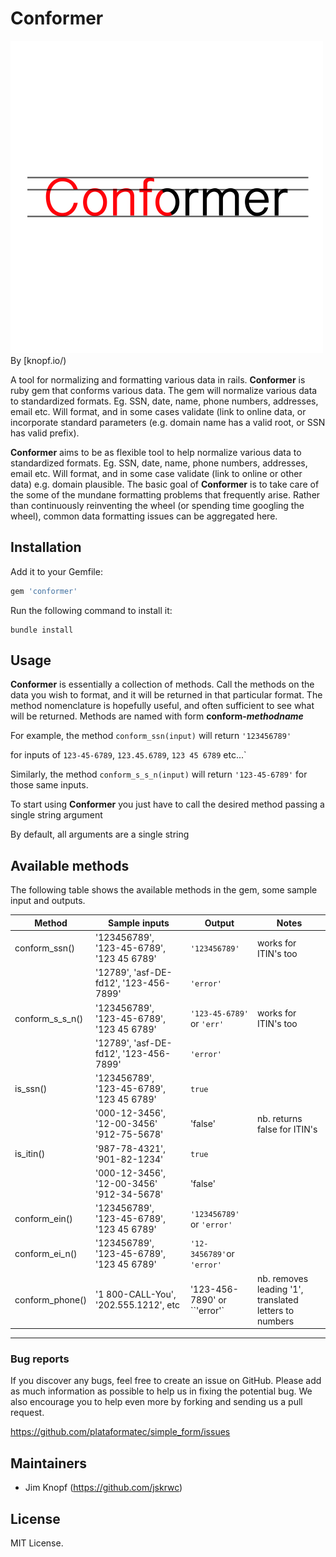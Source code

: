 # Conformer
![Conformer Logo](https://github.com/jskrwc/Conformer/blob/master/conformer_logo.png)
By [knopf.io/)

A tool for normalizing and formatting various data in rails.
**Conformer** is ruby gem that conforms various data. The gem will normalize various data to standardized formats. Eg. SSN, date, name, phone numbers, addresses, email etc. Will format, and in some cases validate (link to online data, or incorporate standard parameters (e.g. domain name has a valid root, or SSN has valid prefix).

**Conformer** aims to be as flexible tool to help normalize various data to standardized formats.  Eg. SSN, date, name, phone numbers, addresses, email etc. Will format, and in some case validate (link to online or other data) e.g. domain plausible.
The basic goal of **Conformer** is to take care of the some of the mundane formatting problems that frequently arise.  Rather than continuously reinventing the wheel (or spending time googling the wheel), common data formatting issues can be aggregated here.  


## Installation

Add it to your Gemfile:

```ruby
gem 'conformer'
```

Run the following command to install it:

```console
bundle install
```


## Usage

**Conformer** is essentially a collection of methods.  Call the methods on the data you wish to format, and it will be returned in that particular format.  The method nomenclature is hopefully useful, and often sufficient to see what will be returned. Methods are named with form **conform-_methodname_**

For example, the method `conform_ssn(input)` will return `'123456789'`

for inputs of `123-45-6789`, `123.45.6789`, `123 45 6789` etc...`

Similarly, the method `conform_s_s_n(input)` will return `'123-45-6789'` for those same inputs.





To start using **Conformer** you just have to call the desired method passing a single string argument

By default, all arguments are a single string



## Available methods

The following table shows the available methods in the gem, some sample input and outputs.

Method             | Sample inputs                                   | Output                    | Notes
-------------------|-------------------------------------------------|---------------------------|----------------------
conform_ssn()      | '123456789', '123-45-6789', '123 45 6789'       | `'123456789'`             | works for ITIN's too
                   | '12789', 'asf-DE-fd12', '123-456-7899'          | `'error'`                 |
conform\_s\_s\_n() | '123456789', '123-45-6789', '123 45 6789'       | `'123-45-6789'` or `'err'`| works for ITIN's too
                   | '12789', 'asf-DE-fd12', '123-456-7899'          | `'error'`                 |
is_ssn()           | '123456789', '123-45-6789', '123 45 6789'       | `true`                    |
                   |  '000-12-3456', '12-00-3456' '912-75-5678'      | 'false'                   | nb. returns false for ITIN's
is_itin()          | '987-78-4321', '901-82-1234'                    | `true`                    |
                   |  '000-12-3456', '12-00-3456' '912-34-5678'      | 'false'                   |
conform_ein()      | '123456789', '123-45-6789', '123 45 6789'       | `'123456789'` or `'error'`|
conform\_ei\_n()   | '123456789', '123-45-6789', '123 45 6789'       | `'12-3456789'`or `'error'`|
conform_phone()    | '1 800-CALL-You', '202.555.1212', etc           | '123-456-7890' or ``'error'`| nb. removes leading '1', translated letters to numbers
 
---







### Bug reports

If you discover any bugs, feel free to create an issue on GitHub. Please add as much information as
possible to help us in fixing the potential bug. We also encourage you to help even more by forking and
sending us a pull request.

https://github.com/plataformatec/simple_form/issues

## Maintainers

* Jim Knopf (https://github.com/jskrwc)




## License

MIT License.
